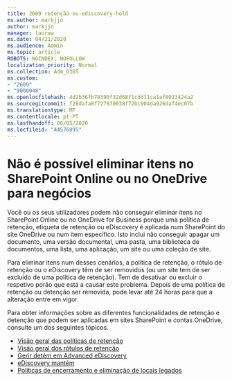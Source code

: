 ```yaml
---
title: 2609 retenção-ou-ediscovery-hold
ms.author: markjjo
author: markjjo
manager: lauraw
ms.date: 04/21/2020
ms.audience: Admin
ms.topic: article
ROBOTS: NOINDEX, NOFOLLOW
localization_priority: Normal
ms.collection: Adm_O365
ms.custom:
- "2609"
- "9000048"
ms.openlocfilehash: 4d2b36fb78390f32d68f1cdd11ca1af8013424a2
ms.sourcegitcommit: f28dafa0f727870038f72bc904da926daf4ec07b
ms.translationtype: MT
ms.contentlocale: pt-PT
ms.lasthandoff: 06/05/2020
ms.locfileid: "44576895"
---
```

# <a name="unable-to-delete-items-in-sharepoint-online-or-onedrive-for-business"></a>Não é possível eliminar itens no SharePoint Online ou no OneDrive para negócios

Você ou os seus utilizadores podem não conseguir eliminar itens no SharePoint Online ou no OneDrive for Business porque uma política de retenção, etiqueta de retenção ou eDiscovery é aplicada num SharePoint do site OneDrive ou num item específico. Isto inclui não conseguir apagar um documento, uma versão documental, uma pasta, uma biblioteca de documentos, uma lista, uma aplicação, um site ou uma coleção de site. 

Para eliminar itens num desses cenários, a política de retenção, o rótulo de retenção ou o eDiscovery têm de ser removidos (ou um site tem de ser excluído de uma política de retenção). Tem de desativar ou excluir o respetivo porão que está a causar este problema. Depois de uma política de retenção ou detenção ser removida, pode levar até 24 horas para que a alteração entre em vigor. 

Para obter informações sobre as diferentes funcionalidades de retenção e detenção que podem ser aplicadas em sites SharePoint e contas OneDrive, consulte um dos seguintes tópicos.

- [Visão geral das políticas de retenção](https://docs.microsoft.com/microsoft-365/compliance/retention-policies)
- [Visão geral dos rótulos de retenção](https://docs.microsoft.com/microsoft-365/compliance/labels)
- [Gerir detém em Advanced eDiscovery](https://docs.microsoft.com/microsoft-365/compliance/managing-holds)
- [eDiscovery mantém](https://docs.microsoft.com/microsoft-365/compliance/ediscovery-cases#step-4-place-content-locations-on-hold)
- [Políticas de encerramento e eliminação de locais legados](https://support.office.com/article/Use-policies-for-site-closure-and-deletion-A8280D82-27FD-48C5-9ADF-8A5431208BA5)